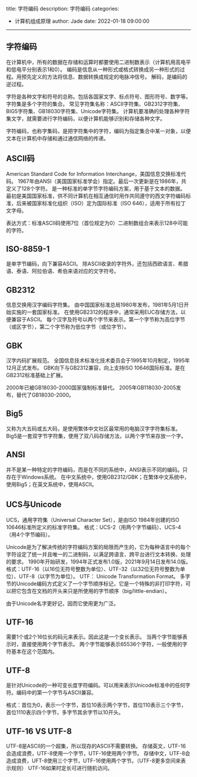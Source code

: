 title: 字符编码
description: 字符编码
categories:
  - 计算机组成原理
author: Jade
date: 2022-01-18 09:00:00
---

## 字符编码
在计算机中，所有的数据在存储和运算时都要使用二进制数表示（计算机用高电平和低电平分别表示1和0）。
编码是信息从一种形式或格式转换成另一种形式的过程。用预先定义的方法将信息、数据转换成规定的电脉冲信号。
解码，是编码的逆过程。

字符是各种文字和符号的总称。包括各国家文字、标点符号、图形符号、数字等。
字符集是多个字符的集合。
常见字符集名称：ASCII字符集、GB2312字符集、BIG5字符集、GB18030字符集、Unicode字符集。
计算机要准确的处理各种字符集文字，就需要进行字符编码，以便计算机能够识别和存储各种文字。

字符编码，也称字集码，是把字符集中的字符，编码为指定集合中某一对象，以便文本在计算机中存储和通过通信网络的传递。

## ASCII码
American Standard Code for Information Interchange，美国信息交换标准代码。
1967年由ANSI（美国国家标准学会）指定。最后一次更新是在1986年，共定义了128个字符。
是一种标准的单字节字符编码方案，用于基于文本的数据。
最初是美国国家标准，供不同计算机在相互通信时用作共同遵守的西文字符编码标准，后来被国家标准化组织（ISO）定为国际标准（ISO 646），适用于所有拉丁文字母。

表达方式：标准ASCII码使用7位（首位规定为0）二进制数组合来表示128中可能的字符。

## ISO-8859-1
是单字节编码，向下兼容ASCII。
除ASCII收录的字符外，还包括西欧语言、希腊语、泰语、阿拉伯语、希伯来语对应的文字符号。

## GB2312
信息交换用汉字编码字符集。
由中国国家标准总局1980年发布，1981年5月1日开始实施的一套国家标准。
在使用GB2312的程序中，通常采用EUC存储方法，以便兼容于ASCII。
每个汉字及符号以两个字节来表示。第一个字节称为高位字节（或区字节），第二个字节称为低位字节（或位字节）。

## GBK
汉字内码扩展规范。
全国信息技术标准化技术委员会于1995年10月制定，1995年12月正式发布。
GBK向下与GB2312兼容，向上支持ISO 10646国际标准。是在GB2312标准基础上扩展。

2000年已被GB18030-2000国家强制标准替代。
2005年GB118030-2005发布，替代了GB18030-2000。

## Big5
又称为大五码或五大码，是使用繁体中文社区最常用的电脑汉字字符集标准。
Big5是一套双字节字符集，使用了双八码存储方法，以两个字节来存放一个字。

## ANSI
并不是某一种特定的字符编码，而是在不同的系统中，ANSI表示不同的编码。只存在于Windows系统。
在中文系统中，使用GB2312/GBK；在繁体中文系统中，使用Big5；在英文系统中，使用ASCII。

## UCS与Unicode
UCS，通用字符集（Universal Character Set），是由ISO 1984年创建的ISO 10646标准所定义的标准字符集。
格式：UCS-2（用两个字节编码）、UCS-4（用4个字节编码）。

Unicode是为了解决传统的字符编码方案的局限而产生的，它为每种语言中的每个字符设定了统一并且唯一的二进制码，以满足跨语言、跨平台进行文本转换、处理的要求。
1990年开始研发，1994年正式发布1.0版，2021年9月14日发布14.0版。
格式：UTF-16（以16位无符号整数为单位）、UTF-32（以32位无符号整数为单位）、UTF-8（以字节为单位）。
UTF： Unicode Transformation Format。
多字节的Unicode编码方式定义了一个字节顺序标记，它是一个特殊的非打印字符，可以把它包含在文档的开头来只是所使用的字节顺序（big/little-endian）。

由于Unicode名字更好记，因而它使用更为广泛。

## UTF-16
需要1个或2个16位长的码元来表示。因此这是一个变长表示。
当两个字节能够表示时，直接使用两个字节表示。
两个字节能够表示65536个字符，一般使用的字符基本在这个范围内。

## UTF-8
是针对Unicode的一种可变长度字符编码。可以用来表示Unicode标准中的任何字符。编码中的第一个字节与ASCII兼容。

格式：首位为0，表示一个字节，首位10表示两个字节，首位110表示三个字节，首位1110表示四个字节，多字节其余字节以10开头。

## UTF-16 VS UTF-8
UTF-8是ASCII的一个超集，所以现存的ASCII不需要转换。
存储英文，UTF-16会造成浪费，UTF-8使用一个字节，UTF-16使用两个字节。
存储中文，UTF-8会造成浪费，UFT-8使用三个字节，UTF-16使用两个字节。（UTF-8更多空间来表示规则）
UTF-16如果时定长可进行随机访问。
